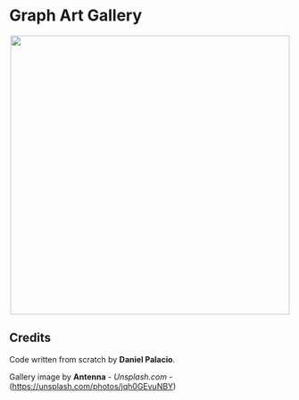 # Graph Art Gallery

<p align="center"> 
<img src="https://images.unsplash.com/photo-1515169273894-7e876dcf13da?ixlib=rb-1.2.1&ixid=eyJhcHBfaWQiOjEyMDd9&auto=format&fit=crop&w=750&q=80" width="500">
</p>

## Credits
Code written from scratch by **Daniel Palacio**.

Gallery image by **Antenna** - *Unsplash.com* - (https://unsplash.com/photos/jqh0GEvuNBY)
